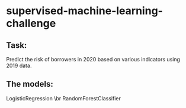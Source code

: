 # supervised-machine-learning-challenge
## Task:
Predict the risk of borrowers in 2020 based on various indicators using 2019 data.
## The models:
LogisticRegression
\br
RandomForestClassifier
